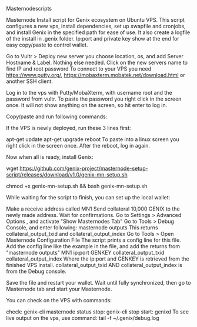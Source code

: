 Masternodescripts

Masternode Install script for Genix ecosystem on Ubuntu VPS. This script configures a new vps, install dependencies, set up swapfile and cronjobs, and install Genix in the specified path for ease of use. It also create a logfile of the install in .genix folder. Ip:port and private key show at the end for easy copy/paste to control wallet.

Go to Vultr > Deploy new server you choose location, os, and add Server Hostname & Label. Nothing else needed. Click on the new servers name to find IP and root password To connect to your VPS you need https://www.putty.org/, https://mobaxterm.mobatek.net/download.html or another SSH client.

Log in to the vps with Putty/MobaXterm, with username root and the password from vultr. To paste the password you right click in the screen once. It will not show anything on the screen, so hit enter to log in.

Copy/paste and run following commands:

If the VPS is newly deployed, run these 3 lines first:

apt-get update
apt-get upgrade
reboot
To paste into a linux screen you right click in the screen once. After the reboot, log in again.

Now when all is ready, install Genix:

wget https://github.com/genix-project/masternode-setup-script/releases/download/v1.0/genix-mn-setup.sh

chmod +x genix-mn-setup.sh && bash genix-mn-setup.sh

While waiting for the script to finish, you can set up the local wallet:

Make a receive address called MN1
Send collateral 10,000 GENIX to the newly made address. Wait for confirmations.
Go to Settings > Advanced Options , and activate "Show Masternodes Tab"
Go to Tools > Debug Console, and enter following: masternode outputs This returns collateral_output_txid and collateral_output_index
Go to Tools > Open Masternode Configuration File The script prints a config line for this file. Add the config line like the example in the file, and add the returns from "masternode outputs" MN1 ip:port GENKEY collateral_output_txid collateral_output_index
Where the ip:port and GENKEY is retrieved from the finished VPS install. collateral_output_txid AND collateral_output_index is from the Debug console.

Save the file and restart your wallet. Wait until fully synchronized, then go to Masternode tab and start your Masternode.

You can check on the VPS with commands:

check: genix-cli masternode status
stop:  genix-cli stop
start: genixd
To see live output on the vps, use command: tail -f ~/.genix/debug.log
